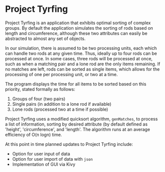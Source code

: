 Project Tyrfing
==

Project Tyrfing is an application that exhibits optimal sorting of
complex groups. By default the application simulates the sorting of
rods based on length and circumference, although these two attributes
can easily be abstracted to almost any set of objects.

In our simulation, there is assumed to be two processing units,
each which can handle two rods at any given time. Thus, ideally up to four rods
can be processed at once. In some cases, three rods will be processed
at once, such as when a matching pair and a lone rod are the only items
remaining. If no matches are left, rods can be sorted as single items,
which allows for the processing of one per processing unit, or two at
a time.

The program displays the time for all items to be sorted based on this
priority, stated formally as follows:

1.  Groups of four (two pairs)
2.  Single pairs (in addition to a lone rod if available)
3.  Lone rods (processed two at a time if possible)

Project Tyrfing uses a modified quicksort algorithm, `genMatches`, to
process a list of information, sorting by desired attribute (by default
defined as 'height', 'circumference', and 'length'. The algorithm runs at
an average efficiency of O(n logn) time.

At this point in time planned updates to Project Tyrfing include:
* Option for user input of data
* Option for user import of data with `json`
* Implementation of GUI via Kivy